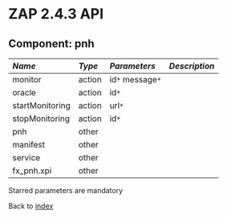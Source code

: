 # ZAP 2.4.3 API
## Component: pnh
| _Name_ | _Type_ | _Parameters_ | _Description_ |
|:-------|:-------|:-------------|:--------------|
| monitor| action | id`*` message`*`  |  |
| oracle| action | id`*`  |  |
| startMonitoring| action | url`*`  |  |
| stopMonitoring| action | id`*`  |  |
| pnh| other |  |  |
| manifest| other |  |  |
| service| other |  |  |
| fx_pnh.xpi| other |  |  |

Starred parameters are mandatory

Back to [index](ApiGen_Index)

